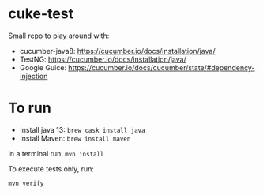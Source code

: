 # cuke-test
Small repo to play around with:

* cucumber-java8: https://cucumber.io/docs/installation/java/
* TestNG: https://cucumber.io/docs/installation/java/
* Google Guice: https://cucumber.io/docs/cucumber/state/#dependency-injection


# To run
* Install java 13: <code>brew cask install java</code>
* Install Maven: <code>brew install maven</code>

In a terminal run:
<code>mvn install</code>

To execute tests only, run:

<code>mvn verify</verify>
